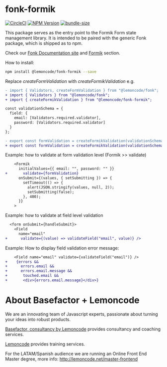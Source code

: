 # fonk-formik

[![CircleCI](https://badgen.net/github/status/Lemoncode/fonk-formik/master/ci?icon=circleci&label=circleci)](https://circleci.com/gh/Lemoncode/fonk-formik/tree/master)
[![NPM Version](https://badgen.net/npm/v/@lemoncode/fonk-formik?icon=npm&label=npm)](https://www.npmjs.com/package/@lemoncode/fonk-formik)
[![bundle-size](https://badgen.net/bundlephobia/min/@lemoncode/fonk-formik)](https://bundlephobia.com/result?p=@lemoncode/fonk-formik)

This package serves as the entry point to the Formik Form state management library. It is intended to be paired with the generic Fonk package, which is shipped as to npm.

Check our [Fonk Documentation site](https://lemoncode.github.io/fonk-doc/) and [Formik](https://lemoncode.github.io/fonk-doc/formik) section.

How to install:

```bash
npm install @lemoncode/fonk-formik --save
```

Replace _createFormValidation_ with _createFormikValidation_ e.g.

```diff
- import { Validators, createFormValidation } from "@lemoncode/fonk";
+ import { Validators } from "@lemoncode/fonk";
+ import { createFormikValidation } from "@lemoncode/fonk-formik";

const validationSchema = {
  field: {
    email: [Validators.required.validator],
    password: [Validators.required.validator]
  }
};

- export const formValidation = createFormikValidation(validationSchema);
+ export const formValidation = createFormikValidation(validationSchema);
```

Example: how to validate at form validation level (Formik >> validate)

```diff
    <Formik
      initialValues={{ email: "", password: "" }}
+       validate={formValidation}
      onSubmit={(values, { setSubmitting }) => {
        setTimeout(() => {
          alert(JSON.stringify(values, null, 2));
          setSubmitting(false);
        }, 400);
      }}
    >
```

Example: how to validate at field level validation

```diff
  <form onSubmit={handleSubmit}>
    <Field 
      name="email" 
+      validate={(value) => validateField("email", value)} />
```

Example: How to display field validation error message:

```diff
    <Field name="email" validate={validateField("email")} />
+    {errors &&
+      errors.email &&
+      errors.email.message &&
+       touched.email && 
+       <div>{errors.email.message}</div>}
```


# About Basefactor + Lemoncode

We are an innovating team of Javascript experts, passionate about turning your ideas into robust products.

[Basefactor, consultancy by Lemoncode](http://www.basefactor.com) provides consultancy and coaching services.

[Lemoncode](http://lemoncode.net/services/en/#en-home) provides training services.

For the LATAM/Spanish audience we are running an Online Front End Master degree, more info: http://lemoncode.net/master-frontend
